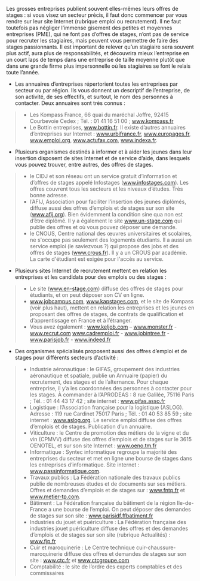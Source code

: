 

Les grosses entreprises publient souvent elles-mêmes leurs offres de stages : si vous visez un secteur précis, il faut donc commencer par vous rendre sur leur site Internet (rubrique emploi ou recrutement). Il ne faut toutefois pas négliger l’immense gisement des petites et moyennes
entreprises (PME), qui ne font pas d’offres de stages, n’ont pas de service pour recruter les stagiaires, mais peuvent vous permettre de faire des stages passionnants. Il est important de relever qu’un stagiaire sera souvent plus actif, aura plus de responsabilités, et découvrira mieux
l’entreprise en un court laps de temps dans une entreprise de taille moyenne plutôt que dans une grande firme plus impersonnelle où les stagiaires se font le relais toute l’année.
- Les annuaires d’entreprises répertorient toutes les entreprises par secteur ou par région. Ils vous donnent un descriptif de l’entreprise, de son activité, de ses effectifs, et surtout, le nom des personnes à contacter. Deux annuaires sont très connus :
> - Les Kompass France, 66 quai du maréchal Joffre, 92415 Courbevoie Cedex ; Tél. : 01 41 16 51 00 ; www.kompass.fr
> - Le Bottin entreprises, www.bottin.fr. Il existe d’autres annuaires d’entreprises sur Internet : www.urbifrance.fr, www.europages.fr, www.emploi.org, www.actufax.com, www.indexa.fr.

- Plusieurs organismes destinés à informer et à aider les jeunes dans leur insertion disposent de sites Internet et de service d’aide, dans lesquels vous pouvez trouver, entre autres, des offres de stages.
> - le CIDJ et son réseau ont un service gratuit d’information et d’offres de stages appelé Infostages (www.infostages.com). Les offres couvrent tous les secteurs et les niveaux d’études. Très bonne adresse.
> - l’AFIJ, Association pour faciliter l’insertion des jeunes diplômés, diffuse aussi des offres d’emplois et de stages sur son site (www.afij.org). Bien évidemment la condition sine qua non est d’être diplômé. Il y a également le site www.un-stage.com qui publie des offres et où vous pouvez déposer une demande.
> - le CNOUS, Centre national des œuvres universitaires et scolaires, ne s'occupe pas seulement des logements étudiants. Il a aussi un service emploi (le saviezvous ?) qui propose des jobs et des offres de stages (www.crous.fr). Il y a un CROUS par académie. La carte d'étudiant est exigée pour l'accès au service.


- Plusieurs sites Internet de recrutement mettent en relation les entreprises et les candidats pour des emplois ou des stages :
> - Le site (www.en-stage.com) diffuse des offres de stages pour étudiants, et on peut déposer son CV en ligne.
> - www.jobcampus.com, www.kapstages.com, et le site de Kompass (voir plus haut), mettent en relation les entreprises et les jeunes en proposant des offres de stages, de contrats de qualification et d’apprentissage en France et à l’étranger.
> - Vous avez également :
>  www.keljob.com – www.monster.fr - www.recrut.com www.cadremploi.fr - www.jobintree.fr - www.parisjob.fr - www.indeed.fr

- Des organismes spécialisés proposent aussi des offres d’emploi et de stages pour différents secteurs d’activité :
> - Industrie aéronautique : le GIFAS, groupement des industries aéronautique et spatiale, publie un Annuaire (papier) du recrutement, des stages et de l’alternance. Pour chaque entreprise, il y’a les coordonnées des personnes à contacter pour les stages. À commander à l’APRODEAS : 8 rue Galilée, 75116 Paris ; Tél. : 01 44 43 17 42 ; site internet : www.gifas.asso.fr
> - Logistique : l’Association française pour la logistique (ASLOG). Adresse : 119 rue Cardinet 75017 Paris ; Tél. : 01 40 53 85 59 ; site internet : www.aslog.org. Le service emploi diffuse des offres d’emplois et de stages. Publication d’un annuaire.
> - Viticulture : le Centre de promotion des métiers de la vigne et du vin (CPMVV) diffuse des offres d’emplois et de stages sur le 3615 OENOTEL, et sur son site Internet : www.oeno.tm.fr
> - Informatique : Syntec informatique regroupe la majorité des entreprises du secteur et met en ligne une bourse de stages dans les entreprises d’informatique. Site internet : www.passinformatique.com.
> - Travaux publics : La Fédération nationale des travaux publics publie de nombreuses études et de documents sur ses métiers. Offres et demandes d’emplois et de stages sur : www.fntp.fr et www.metier-tp.com.
> - Bâtiment : La Fédération française du bâtiment de la région Ile-de-France a une bourse de l’emploi. On peut déposer des demandes de stages sur son site : www.parisidf.ffbatiment.fr
> - Industries du jouet et puériculture : La Fédération française des industries jouet puériculture diffuse des offres et des demandes d’emplois et de stages sur son site (rubrique Actualités) : www.fjp.fr
> - Cuir et maroquinerie : Le Centre technique cuir-chaussure-maroquinerie diffuse des offres et demandes de stages sur son site : www.ctc.fr et www.ctcgroupe.com
> - Comptabilité : le site de l’ordre des experts comptables et des commissaires